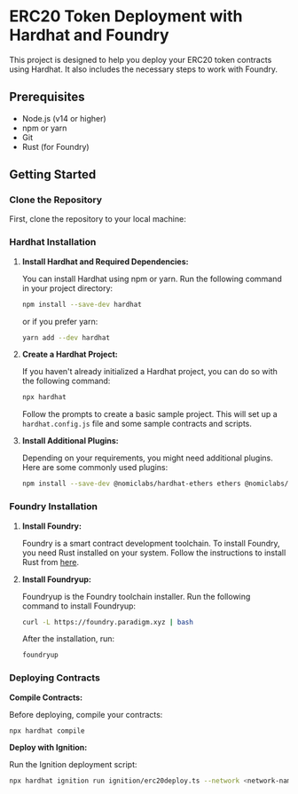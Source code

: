 
# ERC20 Token Deployment with Hardhat and Foundry

This project is designed to help you deploy your ERC20 token contracts using Hardhat. It also includes the necessary steps to work with Foundry.

## Prerequisites

- Node.js (v14 or higher)
- npm or yarn
- Git
- Rust (for Foundry)

## Getting Started

### Clone the Repository

First, clone the repository to your local machine:

### Hardhat Installation

1. **Install Hardhat and Required Dependencies:**

   You can install Hardhat using npm or yarn. Run the following command in your project directory:

   ```bash
   npm install --save-dev hardhat
   ```

   or if you prefer yarn:

   ```bash
   yarn add --dev hardhat
   ```

2. **Create a Hardhat Project:**

   If you haven't already initialized a Hardhat project, you can do so with the following command:

   ```bash
   npx hardhat
   ```

   Follow the prompts to create a basic sample project. This will set up a `hardhat.config.js` file and some sample contracts and scripts.

3. **Install Additional Plugins:**

   Depending on your requirements, you might need additional plugins. Here are some commonly used plugins:

   ```bash
   npm install --save-dev @nomiclabs/hardhat-ethers ethers @nomiclabs/hardhat-waffle

   ```

### Foundry Installation

1. **Install Foundry:**

   Foundry is a smart contract development toolchain. To install Foundry, you need Rust installed on your system. Follow the instructions to install Rust from [here](https://www.rust-lang.org/tools/install).

2. **Install Foundryup:**

   Foundryup is the Foundry toolchain installer. Run the following command to install Foundryup:

   ```bash
   curl -L https://foundry.paradigm.xyz | bash
   ```
   After the installation, run:

   ```bash
   foundryup
   ```

### Deploying Contracts

**Compile Contracts:**

   Before deploying, compile your contracts:

   ```bash
   npx hardhat compile
   ```

**Deploy with Ignition:**

   Run the Ignition deployment script:

   ```bash
   npx hardhat ignition run ignition/erc20deploy.ts --network <network-name>
   ```

